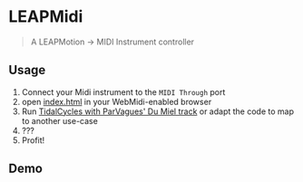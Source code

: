 # LEAPMidi
> A LEAPMotion -> MIDI Instrument controller

## Usage

1. Connect your Midi instrument to the `MIDI Through` port
2. open [index.html](./index.html) in your WebMidi-enabled browser
3. Run [TidalCycles with ParVagues' Du Miel track](https://git.plnech.fr/Tidal/) or adapt the code to map to another use-case
4. ???
5. Profit!

## Demo

